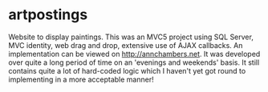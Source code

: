 # artpostings
Website to display paintings. This was an MVC5 project using SQL Server, MVC identity, web drag and drop, extensive use of AJAX callbacks. An implementation can be viewed on http://annchambers.net. It was developed over quite a long period of time on an 'evenings and weekends' basis. It still contains quite a lot of hard-coded logic which I haven't yet got round to implementing in a more acceptable manner!
